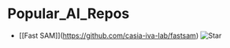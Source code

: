 # Popular_AI_Repos


- \[[Fast SAM]\](https://github.com/casia-iva-lab/fastsam) ![Star](https://img.shields.io/github/stars/casia-iva-lab/fastsam?style=social&label=Star)
